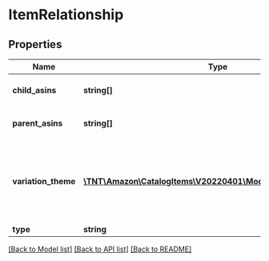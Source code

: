 # ItemRelationship

## Properties
Name | Type | Description | Notes
------------ | ------------- | ------------- | -------------
**child_asins** | **string[]** | Identifiers (ASINs) of the related items that are children of this item. | [optional] 
**parent_asins** | **string[]** | Identifiers (ASINs) of the related items that are parents of this item. | [optional] 
**variation_theme** | [**\TNT\Amazon\CatalogItems\V20220401\Model\ItemVariationTheme**](ItemVariationTheme.md) | For \&quot;VARIATION\&quot; relationships, variation theme indicating the combination of Amazon item catalog attributes that define the variation family. | [optional] 
**type** | **string** | Type of relationship. | 

[[Back to Model list]](../README.md#documentation-for-models) [[Back to API list]](../README.md#documentation-for-api-endpoints) [[Back to README]](../README.md)


